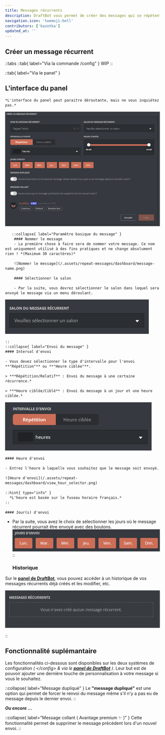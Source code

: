 ```yaml
---
title: Messages récurrents
description: DraftBot vous permet de créer des messages qui se répètent de manière récurrente, avec quelques fonctionnalités supplémentaires.
navigation.icon: 'twemoji:bell'
contributors: ['kazotka']
updated_at: ''
---
```

## Créer un message récurrent

::tabs
  ::tab{ label="Via la commande /config" }
    WIP
  ::

  ::tab{ label="Via le panel" }
  ## L'interface du panel
    *L'interface du panel peut paraitre déroutante, mais ne vous inquiétez pas.*

![Visuel de l'interface](/.assets/repeat-messages/dashboard/dashboard-repeat-message.png)

       ::collapse{ label="Paramêtre basique du message" }
        #### Nommer le message
        - La première chose à faire sera de nommer votre message. Ce nom est uniquement utilisé à des fins pratiques et ne change absolument rien ! *(Maximum 30 caractères)*

        ![Nommer le message](/.assets/repeat-messages/dashboard/message-name.png)

        #### Sélectionner le salon

        - Par la suite, vous devrez sélectionner le salon dans lequel sera envoyé le message via un menu déroulant.
![Sélectionner le salon](/.assets/repeat-messages/dashboard/view_channel_selector.png)

    ::
    ::collapse{ label="Envoi du message" }
    #### Interval d'envoi

    - Vous devez sélectionner le type d'intervalle pour l'envoi **"Répétition"** ou **"Heure ciblée"**.

    > ***Répétition/Relatif** : Envoi du message à une certaine récurrence.*
    
    > ***Heure ciblée/Ciblé** : Envoi du message à un jour et une heure ciblée.*
    

![Interval d'envoi](/.assets/repeat-messages/dashboard/view_interval_selector.png)

    #### Heure d'envoi

    - Entrez l'heure à laquelle vous souhaitez que le message soit envoyé.
    
    ![Heure d'envoi](/.assets/repeat-messages/dashboard/view_hour_selector.png)

    ::hint{ type="info" }
      *L'heure est basée sur le fuseau horaire français.*
    ::

    #### Jour(s) d'envoi
- Par la suite, vous avez le choix de sélectionner les jours où le message récurrent pourrait être envoyé avec des boutons.
![Sélecteur via boutons](/.assets/repeat-messages/dashboard/days-selector.png)
    ::
    

  ### Historique
Sur le **[panel de DraftBot](/dashboard/user)**, vous pouvez accéder à un historique de vos messages récurrents déjà créés et les modifier, etc.

![Historique](/.assets/repeat-messages/dashboard/view_historique.png)

  
    

::

## Fonctionnalité suplémantaire
Les fonctionnalités ci-dessous sont disponibles sur les deux systèmes de configuration *( \</config> & via le **[panel de DraftBot](/dashboard/user)** )*. Leur but est de pouvoir ajouter une dernière touche de personnalisation à votre message si vous le souhaitez.

::collapse{ label="Message dupliqué" }
Le **"message dupliqué"** est une option qui permet de forcer le renvoi du message même s'il n'y a pas eu de message depuis le dernier envoi.
::

***Ou encore ...***

::collapse{ label="Message collant ( Avantage premium ✨ )" }
Cette fonctionnalité permet de supprimer le message précédent lors d'un nouvel envoi.
::
